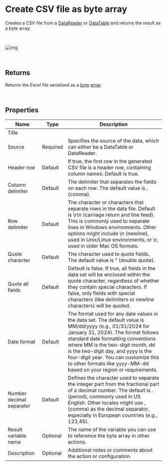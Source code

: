 # Create CSV file as byte array

Creates a CSV file from a [DataReader](https://learn.microsoft.com/en-us/dotnet/api/system.data.idatareader) or [DataTable](https://learn.microsoft.com/en-us/dotnet/api/system.data.datatable) and returns the result as a byte array.

<br/>

![img](https://profitbasedocs.blob.core.windows.net/flowimages/byteArray.png)

<br/>

## Returns

Returns the Excel file serialized as a [byte](https://learn.microsoft.com/en-us/dotnet/api/system.byte) [array](https://learn.microsoft.com/en-us/dotnet/csharp/language-reference/builtin-types/arrays)

<br/>

## Properties

| Name                     | Type     | Description                 |
| ------------------------ | -------- | --------------------------- |
| Title                    |          |                             |
| Source                   | Required | Specifies the source of the data, which can either be a DataTable or DataReader. |
| Header row               | Default  | If true, the first row in the generated CSV file is a header row, containing column names. Default is true.             |
| Column delimiter         | Default  | The delimiter that separates the fields on each row. The default value is , (comma).           |
| Row delimiter            | Default  | The character or characters that separate rows in the data file. Default is \r\n (carriage return and line feed). This is commonly used to separate lines in Windows environments. Other options might include \n (newline), used in Unix/Linux environments, or \r, used in older Mac OS formats.          |
| Quote character          | Default  | The character used to quote fields. The default value is " (double quote). |
| Quote all fields         | Default  | Default is false. If true, all fields in the data set will be enclosed within the quote character, regardless of whether they contain special characters. If false, only fields with special characters (like delimiters or newline characters) will be quoted.           |
| Date format              | Default  | The format used for any date values in the data set. The default value is MM/dd/yyyy (e.g., 01/31/2024 for January 31, 2024). The format follows standard date formatting conventions where MM is the two-digit month, dd is the two-digit day, and yyyy is the four-digit year. You can customize this to other formats like yyyy-MM-dd based on your region or requirements.     |
| Number decimal separator | Default  | Defines the character used to separate the integer part from the fractional part of a decimal number. The default is . (period), commonly used in US English. Other locales might use , (comma) as the decimal separator, especially in European countries (e.g., 123,45).            |
| Result variable name     | Optional | The name of the variable you can use to reference the byte array in other actions.                             |
| Description              | Optional | Additional notes or comments about the action or configuration. |
